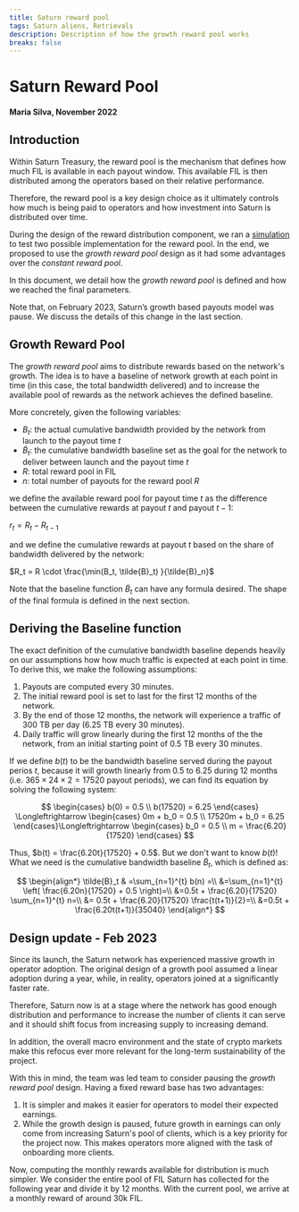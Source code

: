```yaml
---
title: Saturn reward pool
tags: Saturn aliens, Retrievals
description: Description of how the growth reward pool works
breaks: false
---
```



# Saturn Reward Pool

#### Maria Silva, November 2022


## Introduction

Within Saturn Treasury, the reward pool is the mechanism that defines how much FIL is available in each payout window. This available FIL is then distributed among the operators based on their relative performance.

Therefore, the reward pool is a key design choice as it ultimately controls how much is being paid to operators and how investment into Saturn is distributed over time.

During the design of the reward distribution component, we ran a [simulation](https://hackmd.io/@cryptoecon/SJIJEUJbs/%2FMqxcRhVdSi2txAKW7pCh5Q#Reward-pool1) to test two possible implementation for the reward pool. In the end, we proposed to use the *growth reward pool* design as it had some advantages over the *constant reward pool*.

In this document, we detail how the *growth reward pool* is defined and how we reached the final parameters.

Note that, on February 2023, Saturn’s growth based payouts model was pause. We discuss the details of this change in the last section.

## Growth Reward Pool

The *growth reward pool* aims to distribute rewards based on the network's growth. The idea is to have a baseline of network growth at each point in time (in this case, the total bandwidth delivered) and to increase the available pool of rewards as the network achieves the defined baseline.

More concretely, given the following variables:

* $B_t$: the actual cumulative bandwidth provided by the network from launch to the payout time $t$
* $\tilde{B}_t$: the cumulative bandwidth baseline set as the goal for the network to deliver between launch and the payout time $t$
* $R$: total reward pool in FIL
* $n$: total number of payouts for the reward pool $R$

we define the available reward pool for payout time $t$ as the difference between the cumulative rewards at payout $t$ and payout $t-1$:

$r_t = R_t - R_{t-1}$

and we define the cumulative rewards at payout $t$ based on the share of bandwidth delivered by the network:

$R_t = R \cdot \frac{\min(B_t, \tilde{B}_t) }{\tilde{B}_n}$

Note that the baseline function $\tilde{B}_t$ can have any formula desired. The shape of the final formula is defined in the next section.



## Deriving the Baseline function

The exact definition of the cumulative bandwidth baseline depends heavily on our assumptions how how much traffic is expected at each point in time. To derive this, we make the following assumptions:

1. Payouts are computed every 30 minutes.
2. The initial reward pool is set to last for the first 12 months of the network.
3. By the end of those 12 months, the network will experience a traffic of 300 TB per day (6.25 TB every 30 minutes).
4. Daily traffic will grow linearly during the first 12 months of the the network, from an initial starting point of 0.5 TB every 30 minutes.

If we define $b(t)$ to be the bandwidth baseline served during the payout perios $t$, because it will growth linearly from 0.5 to 6.25 during 12 months (i.e. $365 \times 24 \times 2 = 17520$ payout periods), we can find its equation by solving the following system:


$$
\begin{cases}
    b(0) = 0.5 \\ 
    b(17520) = 6.25 
\end{cases}
\Longleftrightarrow
\begin{cases}
    0m + b_0 = 0.5 \\ 
    17520m + b_0 = 6.25
\end{cases}\Longleftrightarrow
\begin{cases}
    b_0 = 0.5 \\ 
    m = \frac{6.20}{17520}
\end{cases}
$$

Thus, $b(t) = \frac{6.20t}{17520} + 0.5$. But we don't want to know $b(t)$! What we need is the cumulative bandwidth baseline $\tilde{B}_t$, which is defined as:

$$
\begin{align*}
\tilde{B}_t & =\sum_{n=1}^{t} b(n) =\\
    &=\sum_{n=1}^{t} \left( \frac{6.20n}{17520} + 0.5 \right)=\\
    &=0.5t + \frac{6.20}{17520} \sum_{n=1}^{t} n=\\
    &= 0.5t + \frac{6.20}{17520} \frac{t(t+1)}{2}=\\
    &=0.5t + \frac{6.20t(t+1)}{35040}
\end{align*}  
$$

## Design update - Feb 2023

Since its launch, the Saturn network has experienced massive growth in operator adoption. The original design of a growth pool assumed a linear adoption during a year, while, in reality, operators joined at a significantly faster rate.

Therefore, Saturn now is at a stage where the network has good enough distribution and performance to increase the number of clients it can serve and it should shift focus from increasing supply to increasing demand.

In addition, the overall macro environment and the state of crypto markets make this refocus ever more relevant for the long-term sustainability of the project.

With this in mind, the team was led team to consider pausing the *growth reward pool* design. Having a fixed reward base has two advantages:

1. It is simpler and makes it easier for operators to model their expected earnings.
2. While the growth design is paused, future growth in earnings can only come from increasing Saturn's pool of clients, which is a key priority for the project now. This makes operators more aligned with the task of onboarding more clients.

Now, computing the monthly rewards available for distribution is much simpler. We consider the entire pool of FIL Saturn has collected for the following year and divide it by 12 months. With the current pool, we arrive at a monthly reward of around 30k FIL.